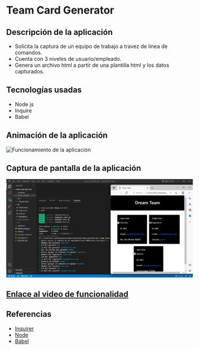# Team Card Generator

## Descripción de la aplicación

* Solicita la captura de un equipo de trabajo a travez de linea de comandos.
* Cuenta con 3 niveles de usuario/empleado.
* Genera un archivo html a partir de una plantilla html y los datos capturados.

## Tecnologías usadas

* Node js
* Inquire
* Babel


## Animación de la aplicación

![Funcionamiento de la aplicación](https://github.com/JulioCesarDelAngel/Team-Card-M02-D01/blob/main/assets/images/BannerTeamCard.gif)


## Captura de pantalla de la aplicación

![Visualización de la aplicación](https://github.com/JulioCesarDelAngel/Team-Card-M02-D01/blob/main/assets/images/BannerTeamCard.png)


## [Enlace al video de funcionalidad](https://drive.google.com/file/d/1NHauX1MKikF6hFsvAmk6_m90Xuinv7mx/view?usp=sharing "Enlace al video de funcionalidad")


## Referencias

- [Inquirer](https://www.npmjs.com/package/inquirer)
- [Node](https://www.npmjs.com/package/node)
- [Babel](https://babeljs.io/)



